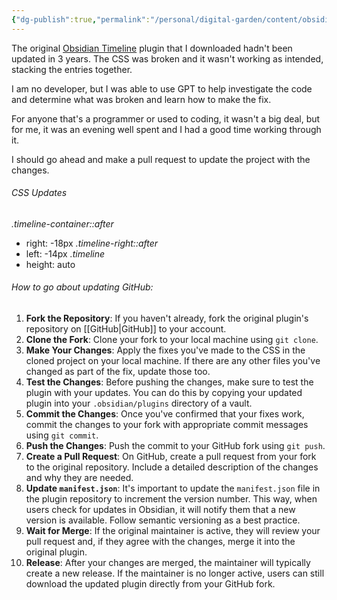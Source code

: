 ```yaml
---
{"dg-publish":true,"permalink":"/personal/digital-garden/content/obsidian/personal-timeline-css-updates/","created":"2023-11-25T22:19:42.182-05:00"}
---
```



The original [Obsidian Timeline](https://github.com/Darakah/obsidian-timelines) plugin that I downloaded hadn't been updated in 3 years. The CSS was broken and it wasn't working as intended, stacking the entries together. 

I am no developer, but I was able to use GPT to help investigate the code and determine what was broken and learn how to make the fix. 

For anyone that's a programmer or used to coding, it wasn't a big deal, but for me, it was an evening well spent and I had a good time working through it. 

I should go ahead and make a pull request to update the project with the changes. 

###### *CSS Updates*
*.timeline-container::after*
* right: -18px
*.timeline-right::after*
* left: -14px
*.timeline*
* height: auto

###### How to go about updating GitHub:
1. **Fork the Repository**: If you haven't already, fork the original plugin's repository on [[GitHub\|GitHub]] to your account.
2. **Clone the Fork**: Clone your fork to your local machine using `git clone`.
3. **Make Your Changes**: Apply the fixes you've made to the CSS in the cloned project on your local machine. If there are any other files you've changed as part of the fix, update those too.
4. **Test the Changes**: Before pushing the changes, make sure to test the plugin with your updates. You can do this by copying your updated plugin into your `.obsidian/plugins` directory of a vault.
5. **Commit the Changes**: Once you've confirmed that your fixes work, commit the changes to your fork with appropriate commit messages using `git commit`.
6. **Push the Changes**: Push the commit to your GitHub fork using `git push`.
7. **Create a Pull Request**: On GitHub, create a pull request from your fork to the original repository. Include a detailed description of the changes and why they are needed.
8. **Update `manifest.json`**: It's important to update the `manifest.json` file in the plugin repository to increment the version number. This way, when users check for updates in Obsidian, it will notify them that a new version is available. Follow semantic versioning as a best practice.
9. **Wait for Merge**: If the original maintainer is active, they will review your pull request and, if they agree with the changes, merge it into the original plugin.
10. **Release**: After your changes are merged, the maintainer will typically create a new release. If the maintainer is no longer active, users can still download the updated plugin directly from your GitHub fork.

